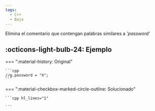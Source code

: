 ```yaml
---
tags:
  - C++
  - Baja
---
```


Elimina el comentario que contengan palabras similares a _'password'_

## :octicons-light-bulb-24: Ejemplo

=== ":material-history: Original"

    ```cpp
    //g.password = "X";
    ```

=== ":material-checkbox-marked-circle-outline: Solucionado"

    ```cpp hl_lines="1"

    ```
